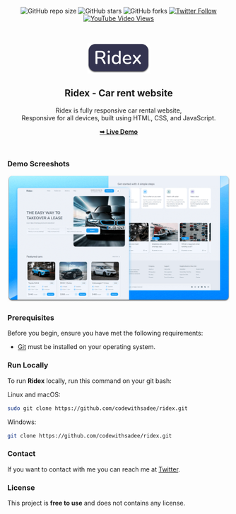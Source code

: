 <div align="center">
  
  ![GitHub repo size](https://img.shields.io/github/repo-size/codewithsadee/ridex)
  ![GitHub stars](https://img.shields.io/github/stars/codewithsadee/ridex?style=social)
  ![GitHub forks](https://img.shields.io/github/forks/codewithsadee/ridex?style=social)
  [![Twitter Follow](https://img.shields.io/twitter/follow/codewithsadee?style=social)](https://twitter.com/intent/follow?screen_name=codewithsadee)
  [![YouTube Video Views](https://img.shields.io/youtube/views/DJAK-KODM5E?style=social)](https://youtu.be/DJAK-KODM5E)

  <br />
  <br />
  
  <img src="./readme-images/project-logo.png" />

  <h2 align="center">Ridex - Car rent website</h2>

  Ridex is fully responsive car rental website, <br />Responsive for all devices, built using HTML, CSS, and JavaScript.

  <a href="https://codewithsadee.github.io/ridex/"><strong>➥ Live Demo</strong></a>

</div>

<br />

### Demo Screeshots

![Ridex Desktop Demo](./readme-images/desktop.png "Desktop Demo")

### Prerequisites

Before you begin, ensure you have met the following requirements:

* [Git](https://git-scm.com/downloads "Download Git") must be installed on your operating system.

### Run Locally

To run **Ridex** locally, run this command on your git bash:

Linux and macOS:

```bash
sudo git clone https://github.com/codewithsadee/ridex.git
```

Windows:

```bash
git clone https://github.com/codewithsadee/ridex.git
```

### Contact

If you want to contact with me you can reach me at [Twitter](https://www.twitter.com/codewithsadee).

### License

This project is **free to use** and does not contains any license.
